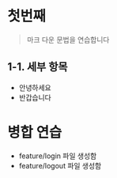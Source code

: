 # 첫번째
> 마크 다운 문법을 연습합니다
## 1-1. 세부 항목
* 안녕하세요
* 반갑습니다


# 병합 연습
* feature/login 파일 생성함
* feature/logout 파일 생성함

